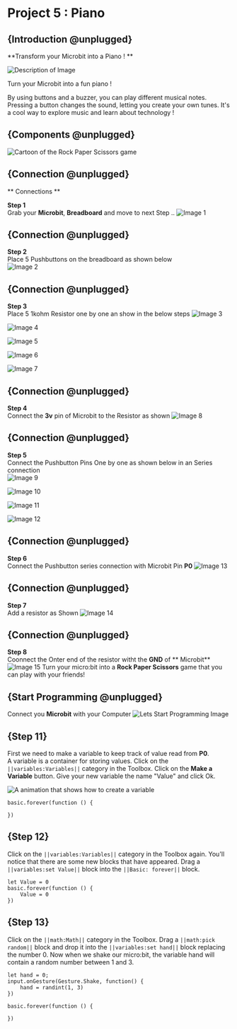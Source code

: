 # Project 5 : Piano

## {Introduction @unplugged}

**Transform your Microbit into a Piano ! **

![Description of Image](https://raw.githubusercontent.com/Edusharks/microbit_test/master/docs/static/Piano.gif)

Turn your Microbit into a fun piano !
 
By using buttons and a buzzer, you can play different musical notes. Pressing a button changes the sound, letting you create your own tunes. It's a cool way to explore music and learn about technology ! 


## {Components @unplugged}

![Cartoon of the Rock Paper Scissors game](https://raw.githubusercontent.com/Edusharks/microbit_test/master/docs/static/CN.png)


## {Connection @unplugged}

** Connections **

**Step 1**  
Grab your **Microbit**, **Breadboard** and move to next Step ..
![Image 1](https://raw.githubusercontent.com/Edusharks/microbit_test/master/docs/static/S1.png)

## {Connection @unplugged}

**Step 2**  
Place 5 Pushbuttons on the breadboard as shown below  
![Image 2](https://raw.githubusercontent.com/Edusharks/microbit_test/master/docs/static/S2.png)

## {Connection @unplugged}

**Step 3**  
Place 5 1kohm Resistor one by one an show in the below steps
![Image 3](https://raw.githubusercontent.com/Edusharks/microbit_test/master/docs/static/S3.png)

![Image 4](https://raw.githubusercontent.com/Edusharks/microbit_test/master/docs/static/S4.png)

![Image 5](https://raw.githubusercontent.com/Edusharks/microbit_test/master/docs/static/S5.png)

![Image 6](https://raw.githubusercontent.com/Edusharks/microbit_test/master/docs/static/S6.png)

![Image 7](https://raw.githubusercontent.com/Edusharks/microbit_test/master/docs/static/S7.png)

## {Connection @unplugged}
**Step 4**  
Connect the **3v** pin of Microbit to the Resistor as shown
![Image 8](https://raw.githubusercontent.com/Edusharks/microbit_test/master/docs/static/S8.png)

## {Connection @unplugged}
**Step 5**  
Connect the Pushbutton Pins One by one as shown below in an Series connection  
![Image 9](https://raw.githubusercontent.com/Edusharks/microbit_test/master/docs/static/S9.png)

![Image 10](https://raw.githubusercontent.com/Edusharks/microbit_test/master/docs/static/S10.png)

![Image 11](https://raw.githubusercontent.com/Edusharks/microbit_test/master/docs/static/S11.png)

![Image 12](https://raw.githubusercontent.com/Edusharks/microbit_test/master/docs/static/S12.png)

## {Connection @unplugged}
**Step 6**  
Connect the Pushbutton series connection with Microbit Pin **P0**
![Image 13](https://raw.githubusercontent.com/Edusharks/microbit_test/master/docs/static/S13.png)

## {Connection @unplugged}
**Step 7**  
Add a resistor as Shown
![Image 14](https://raw.githubusercontent.com/Edusharks/microbit_test/master/docs/static/S14.png)

## {Connection @unplugged}
**Step 8**  
Coonnect the Onter end of the resistor witht the **GND** of ** Microbit**
![Image 15](https://raw.githubusercontent.com/Edusharks/microbit_test/master/docs/static/S15.png)
Turn your micro:bit into a **Rock Paper Scissors** game that you can play with your friends!

## {Start Programming @unplugged}
Connect you **Microbit** with your Computer
![Lets Start Programming Image](https://raw.githubusercontent.com/Edusharks/microbit_test/master/docs/static/LSP.png)

 

## {Step 11}

First we need to make a variable to keep track of value read from **P0**.   
A variable is a container for storing values. Click on the ``||variables:Variables||`` category in the Toolbox. Click on the **Make a Variable** button. Give your new variable the name "Value" and click Ok.

![A animation that shows how to create a variable](https://raw.githubusercontent.com/Edusharks/microbit_test/master/docs/static/S0.gif)

```blocks
basic.forever(function () {
	
})
```

## {Step 12}

Click on the ``||variables:Variables||`` category in the Toolbox again. You'll notice that there are some new blocks that have appeared. Drag a ``||variables:set Value||`` block into the ``||Basic: forever||`` block.

```blocks
let Value = 0
basic.forever(function () {
    Value = 0
})
```



## {Step 13}

Click on the ``||math:Math||`` category in the Toolbox. Drag a ``||math:pick random||`` block and drop it into the ``||variables:set hand||`` block replacing the number 0. Now when we shake our micro:bit, the variable hand will contain a random number between 1 and 3.

```blocks
let hand = 0;
input.onGesture(Gesture.Shake, function() {
    hand = randint(1, 3)
})
```


```template
basic.forever(function () {
	
})
```